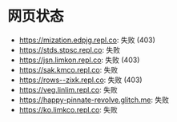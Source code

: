 # 网页状态
- https://mization.edpjg.repl.co: 失败 (403)
- https://stds.stpsc.repl.co: 失败
- https://jsn.limkon.repl.co: 失败 (403)
- https://sak.kmco.repl.co: 失败
- https://rows--zixk.repl.co: 失败 (403)
- https://veg.linlim.repl.co: 失败
- https://happy-pinnate-revolve.glitch.me: 失败
- https://ko.limkco.repl.co: 失败
